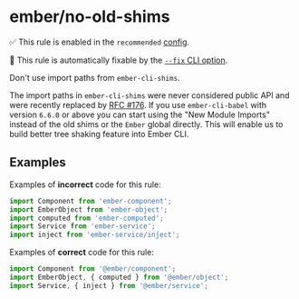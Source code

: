 # ember/no-old-shims

✅ This rule is enabled in the `recommended` [config](https://github.com/ember-cli/eslint-plugin-ember#-configurations).

🔧 This rule is automatically fixable by the [`--fix` CLI option](https://eslint.org/docs/latest/user-guide/command-line-interface#--fix).

<!-- end auto-generated rule header -->

Don't use import paths from `ember-cli-shims`.

The import paths in `ember-cli-shims` were never considered public API and
were recently replaced by [RFC #176](https://github.com/emberjs/rfcs/pull/176).
If you use `ember-cli-babel` with version `6.6.0` or above you can start using
the "New Module Imports" instead of the old shims or the `Ember` global directly.
This will enable us to build better tree shaking feature into Ember CLI.

## Examples

Examples of **incorrect** code for this rule:

```js
import Component from 'ember-component';
import EmberObject from 'ember-object';
import computed from 'ember-computed';
import Service from 'ember-service';
import inject from 'ember-service/inject';
```

Examples of **correct** code for this rule:

```js
import Component from '@ember/component';
import EmberObject, { computed } from '@ember/object';
import Service, { inject } from '@ember/service';
```
